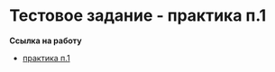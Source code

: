 # Тестовое задание - практика п.1

**Ссылка на работу**

* [практика п.1](https://kiokoshinkai.github.io/task_from_UniBase/practice-1)

